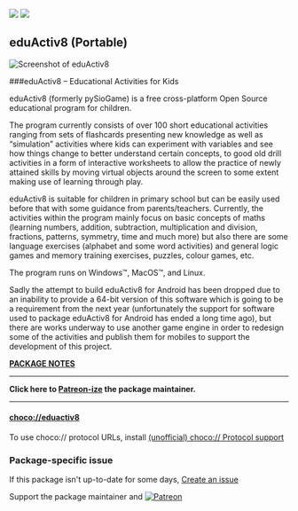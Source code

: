 [![](https://img.shields.io/chocolatey/v/eduactiv8?color=green&label=eduactiv8)](https://chocolatey.org/packages/eduactiv8) [![](https://img.shields.io/chocolatey/dt/eduactiv8)](https://chocolatey.org/packages/eduactiv8)

## eduActiv8 (Portable)

![Screenshot of eduActiv8](https://www.eduactiv8.org/wp-content/uploads/2017/09/cross_platform-1.jpg)

###eduActiv8 – Educational Activities for Kids

eduActiv8 (formerly pySioGame) is a free cross-platform Open Source educational program for children.

The program currently consists of over 100 short educational activities ranging from sets of flashcards presenting new knowledge as well as “simulation” activities where kids can experiment with variables and see how things change to better understand certain concepts, to good old drill activities in a form of interactive worksheets to allow the practice of newly attained skills by moving virtual objects around the screen to some extent making use of learning through play.

eduActiv8 is suitable for children in primary school but can be easily used before that with some guidance from parents/teachers. Currently, the activities within the program mainly focus on basic concepts of maths (learning numbers, addition, subtraction, multiplication and division, fractions, patterns, symmetry, time and much more) but also there are some language exercises (alphabet and some word activities) and general logic games and memory training exercises, puzzles, colour games, etc.

The program runs on Windows™, MacOS™, and Linux.

Sadly the attempt to build eduActiv8 for Android has been dropped due to an inability to provide a 64-bit version of this software which is going to be a requirement from the next year (unfortunately the support for software used to package eduActiv8 for Android has ended a long time ago), but there are works underway to use another game engine in order to redesign some of the activities and publish them for mobiles to support the development of this project.

**[PACKAGE NOTES](https://github.com/bcurran3/ChocolateyPackages/blob/master/eduactiv8/readme.md)**

***
**Click here to [Patreon-ize](https://www.patreon.com/bcurran3) the package maintainer.**
***

#### [choco://eduactiv8](choco://eduactiv8)
To use choco:// protocol URLs, install [(unofficial) choco:// Protocol support ](https://chocolatey.org/packages/choco-protocol-support)

### Package-specific issue
If this package isn't up-to-date for some days, [Create an issue](https://github.com/tunisiano187/Chocolatey-packages/issues/new/choose)

Support the package maintainer and [![Patreon](https://cdn.jsdelivr.net/gh/tunisiano187/Chocolatey-packages@d15c4e19c709e7148588d4523ffc6dd3cd3c7e5e/icons/patreon.png)](https://www.patreon.com/tunisiano)
